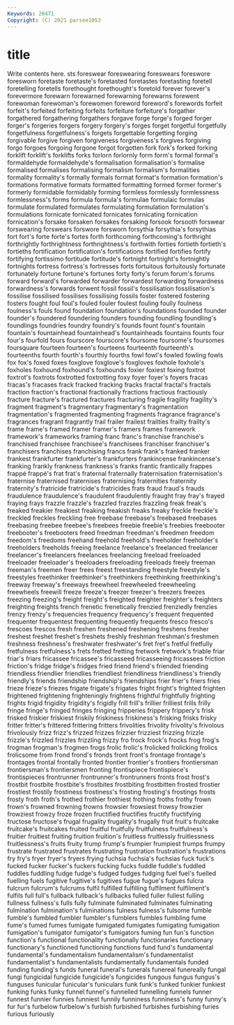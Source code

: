 ```yaml
---
Keywords: 20471
Copyright: (C) 2021 parsee1053
---
```


# title

Write contents here.
sts foreswear foreswearing
foreswears foreswore foresworn foretaste foretaste's foretasted foretastes foretasting foretell foretelling
foretells forethought forethought's foretold forever forever's forevermore forewarn forewarned forewarning
forewarns forewent forewoman forewoman's forewomen foreword foreword's forewords forfeit forfeit's
forfeited forfeiting forfeits forfeiture forfeiture's forgather forgathered forgathering forgathers forgave
forge forge's forged forger forger's forgeries forgers forgery forgery's forges
forget forgetful forgetfully forgetfulness forgetfulness's forgets forgettable forgetting forging forgivable
forgive forgiven forgiveness forgiveness's forgives forgiving forgo forgoes forgoing forgone
forgot forgotten fork fork's forked forking forklift forklift's forklifts forks
forlorn forlornly form form's formal formal's formaldehyde formaldehyde's formalisation formalisation's
formalise formalised formalises formalising formalism formalism's formalities formality formality's formally
formals format format's formation formation's formations formative formats formatted formatting
formed former former's formerly formidable formidably forming formless formlessly formlessness
formlessness's forms formula formula's formulae formulaic formulas formulate formulated formulates
formulating formulation formulation's formulations fornicate fornicated fornicates fornicating fornication fornication's
forsake forsaken forsakes forsaking forsook forsooth forswear forswearing forswears forswore
forsworn forsythia forsythia's forsythias fort fort's forte forte's fortes forth
forthcoming forthcoming's forthright forthrightly forthrightness forthrightness's forthwith forties fortieth fortieth's
fortieths fortification fortification's fortifications fortified fortifies fortify fortifying fortissimo fortitude
fortitude's fortnight fortnight's fortnightly fortnights fortress fortress's fortresses forts fortuitous
fortuitously fortunate fortunately fortune fortune's fortunes forty forty's forum forum's
forums forward forward's forwarded forwarder forwardest forwarding forwardness forwardness's forwards
forwent fossil fossil's fossilisation fossilisation's fossilise fossilised fossilises fossilising fossils
foster fostered fostering fosters fought foul foul's fouled fouler foulest
fouling foully foulness foulness's fouls found foundation foundation's foundations founded
founder founder's foundered foundering founders founding foundling foundling's foundlings foundries
foundry foundry's founds fount fount's fountain fountain's fountainhead fountainhead's fountainheads
fountains founts four four's fourfold fours fourscore fourscore's foursome foursome's
foursomes foursquare fourteen fourteen's fourteens fourteenth fourteenth's fourteenths fourth fourth's
fourthly fourths fowl fowl's fowled fowling fowls fox fox's foxed
foxes foxglove foxglove's foxgloves foxhole foxhole's foxholes foxhound foxhound's foxhounds
foxier foxiest foxing foxtrot foxtrot's foxtrots foxtrotted foxtrotting foxy foyer
foyer's foyers fracas fracas's fracases frack fracked fracking fracks fractal
fractal's fractals fraction fraction's fractional fractionally fractions fractious fractiously fracture
fracture's fractured fractures fracturing fragile fragility fragility's fragment fragment's fragmentary
fragmentary's fragmentation fragmentation's fragmented fragmenting fragments fragrance fragrance's fragrances fragrant
fragrantly frail frailer frailest frailties frailty frailty's frame frame's framed
framer framer's framers frames framework framework's frameworks framing franc franc's
franchise franchise's franchised franchisee franchisee's franchisees franchiser franchiser's franchisers franchises
franchising francs frank frank's franked franker frankest frankfurter frankfurter's frankfurters
frankincense frankincense's franking frankly frankness frankness's franks frantic frantically frappes
frappé frappé's frat frat's fraternal fraternally fraternisation fraternisation's fraternise fraternised
fraternises fraternising fraternities fraternity fraternity's fratricide fratricide's fratricides frats fraud
fraud's frauds fraudulence fraudulence's fraudulent fraudulently fraught fray fray's frayed
fraying frays frazzle frazzle's frazzled frazzles frazzling freak freak's freaked
freakier freakiest freaking freakish freaks freaky freckle freckle's freckled freckles
freckling free freebase freebase's freebased freebases freebasing freebee freebee's freebees
freebie freebie's freebies freebooter freebooter's freebooters freed freedman freedman's freedmen
freedom freedom's freedoms freehand freehold freehold's freeholder freeholder's freeholders freeholds
freeing freelance freelance's freelanced freelancer freelancer's freelancers freelances freelancing freeload
freeloaded freeloader freeloader's freeloaders freeloading freeloads freely freeman freeman's freemen
freer frees freest freestanding freestyle freestyle's freestyles freethinker freethinker's freethinkers
freethinking freethinking's freeway freeway's freeways freewheel freewheeled freewheeling freewheels freewill
freeze freeze's freezer freezer's freezers freezes freezing freezing's freight freight's
freighted freighter freighter's freighters freighting freights french frenetic frenetically frenzied
frenziedly frenzies frenzy frenzy's frequencies frequency frequency's frequent frequented frequenter
frequentest frequenting frequently frequents fresco fresco's frescoes frescos fresh freshen
freshened freshening freshens fresher freshest freshet freshet's freshets freshly freshman
freshman's freshmen freshness freshness's freshwater freshwater's fret fret's fretful fretfully
fretfulness fretfulness's frets fretted fretting fretwork fretwork's friable friar friar's
friars fricassee fricassee's fricasseed fricasseeing fricassees friction friction's fridge fridge's
fridges fried friend friend's friended friending friendless friendlier friendlies friendliest
friendliness friendliness's friendly friendly's friends friendship friendship's friendships frier frier's
friers fries frieze frieze's friezes frigate frigate's frigates fright fright's
frighted frighten frightened frightening frighteningly frightens frightful frightfully frighting frights
frigid frigidity frigidity's frigidly frill frill's frillier frilliest frills frilly
fringe fringe's fringed fringes fringing fripperies frippery frippery's frisk frisked
friskier friskiest friskily friskiness friskiness's frisking frisks frisky fritter fritter's
frittered frittering fritters frivolities frivolity frivolity's frivolous frivolously frizz frizz's
frizzed frizzes frizzier frizziest frizzing frizzle frizzle's frizzled frizzles frizzling
frizzy fro frock frock's frocks frog frog's frogman frogman's frogmen
frogs frolic frolic's frolicked frolicking frolics frolicsome from frond frond's
fronds front front's frontage frontage's frontages frontal frontally fronted frontier
frontier's frontiers frontiersman frontiersman's frontiersmen fronting frontispiece frontispiece's frontispieces frontrunner
frontrunner's frontrunners fronts frost frost's frostbit frostbite frostbite's frostbites frostbiting
frostbitten frosted frostier frostiest frostily frostiness frostiness's frosting frosting's frostings
frosts frosty froth froth's frothed frothier frothiest frothing froths frothy
frown frown's frowned frowning frowns frowsier frowsiest frowsy frowzier frowziest
frowzy froze frozen fructified fructifies fructify fructifying fructose fructose's frugal
frugality frugality's frugally fruit fruit's fruitcake fruitcake's fruitcakes fruited fruitful
fruitfully fruitfulness fruitfulness's fruitier fruitiest fruiting fruition fruition's fruitless fruitlessly
fruitlessness fruitlessness's fruits fruity frump frump's frumpier frumpiest frumps frumpy
frustrate frustrated frustrates frustrating frustration frustration's frustrations fry fry's fryer
fryer's fryers frying fuchsia fuchsia's fuchsias fuck fuck's fucked fucker
fucker's fuckers fucking fucks fuddle fuddle's fuddled fuddles fuddling fudge
fudge's fudged fudges fudging fuel fuel's fuelled fuelling fuels fugitive
fugitive's fugitives fugue fugue's fugues fulcra fulcrum fulcrum's fulcrums fulfil
fulfilled fulfilling fulfilment fulfilment's fulfils full full's fullback fullback's fullbacks
fulled fuller fullest fulling fullness fullness's fulls fully fulminate fulminated
fulminates fulminating fulmination fulmination's fulminations fulness fulness's fulsome fumble fumble's
fumbled fumbler fumbler's fumblers fumbles fumbling fume fume's fumed fumes
fumigate fumigated fumigates fumigating fumigation fumigation's fumigator fumigator's fumigators fuming
fun fun's function function's functional functionality functionally functionaries functionary functionary's
functioned functioning functions fund fund's fundamental fundamental's fundamentalism fundamentalism's fundamentalist
fundamentalist's fundamentalists fundamentally fundamentals funded funding funding's funds funeral funeral's
funerals funereal funereally fungal fungi fungicidal fungicide fungicide's fungicides fungous
fungus fungus's funguses funicular funicular's funiculars funk funk's funked funkier
funkiest funking funks funky funnel funnel's funnelled funnelling funnels funner
funnest funnier funnies funniest funnily funniness funniness's funny funny's fur
fur's furbelow furbelow's furbish furbished furbishes furbishing furies furious furiously
